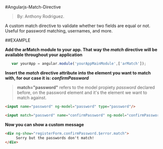 #Angularjs-Match-Directive

>By: Anthony Rodriguez. 

A custom match directive to validate whether two fields are equal or not. Useful for password matching, usernames, and more.

##EXAMPLE

**Add the arMatch module to your app. That way the *match* directive will be available throughout your application**

```javascript
   var yourApp = angular.module('yourAppMainModule',['arMatch']);
```
**Insert the _match_ directive attribute into the element you want to match with, for our case it is: _confirmPassword_**

 > **match="password"** refers to the model propiety *password* declared before, on the password element and it's the element we want to match against.

```html
<input name="password" ng-model="password" type="password"/>

<input match="password" name="confirmPassword" ng-model="confirmPassword" type="password" />
```
**Now you can show a custom message**

```html
<div ng-show="registerForm.confirmPassword.$error.match">
	 Sorry but the passwords don't match!
</div>
```

